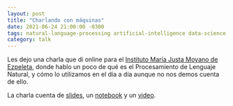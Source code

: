 ```yaml
---
layout: post
title: "Charlando con máquinas"
date: 2021-06-24 21:00:00 -0300
tags: natural-language-processing artificial-intelligence data-science
category: talk
---
```


Les dejo una charla que di online para el
[Instituto María Justa Moyano de Ezpeleta](http://www.colegioezpeleta.edu.ar/),
donde hablo un poco de qué es el Procesamiento de Lenguaje Natural, y cómo
lo utilizamos en el día a día aunque no nos demos cuenta de ello.

La charla cuenta de
[slides](https://docs.google.com/presentation/d/1l5Kwxqf-rarM7D-R-LIukZ5qWp0xWHzJfP9sIKs71nw/edit?usp=sharing),
un [notebook](https://colab.research.google.com/drive/1WiV_UG8sfsgHijThCBNgFOVuOG0MOY1S?usp=sharing)
y un [video](https://www.youtube.com/watch?v=CPaC09_STo4).
